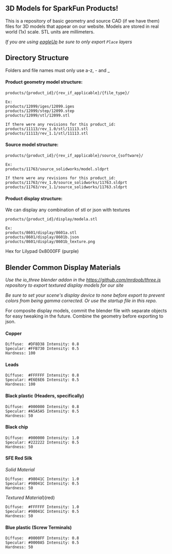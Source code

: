 3D Models for SparkFun Products!
----------------

This is a repository of basic geometry and source CAD (if we have them) files for 3D models that appear on our website. Models are stored in real world (1x) scale. STL units are millimeters.

_If you are using [eagleUp](https://eagleup.wordpress.com/) be sure to only export ```Place``` layers_

## Directory Structure

Folders and file names must only use a-z, - and _

#### Product geometry model structure:
```
products/{product_id}/{rev_if_applicable}/{file_type}/

Ex:
products/12099/iges/12099.iges
products/12099/step/12099.step
products/12099/stl/12099.stl

If there were any revisions for this product_id:
products/11113/rev_1.0/stl/11113.stl
products/11113/rev_1.1/stl/11113.stl
```

#### Source model structure:
```
products/{product_id}/{rev_if_applicable}/source_{software}/

Ex:
products/11763/source_solidworks/model.sldprt

If there were any revisions for this product_id:
products/11763/rev_1.0/source_solidworks/11763.sldprt
products/11763/rev_1.1/source_solidworks/11763.sldprt

```

#### Product display structure:
We can display any combination of stl or json with textures
```
products/{product_id}/display/modela.stl

Ex:
products/8601/display/8601a.stl
products/8601/display/8601b.json
products/8601/display/8601b_texture.png
```
Hex for Lilypad 0x8000FF (purple)

## Blender Common Display Materials

_Use the io_three blender addon in the https://github.com/mrdoob/three.js repository to export textured display models for our site_

_Be sure to set your scene's display device to none before export to prevent colors from being gamma corrected. Or use the startup file in this repo._

For composite display models, commit the blender file with separate objects for easy tweaking in the future. Combine the geometry before exporting to json.

#### Copper
```
Diffuse:  #DF8D38 Intensity: 0.8
Specular: #FFB730 Intensity: 0.5
Hardness: 100
```

#### Leads
```
Diffuse:  #FFFFFF Intensity: 0.8
Specular: #E6E6E6 Intensity: 0.5
Hardness: 100
```

#### Black plastic (Headers, specifically)
```
Diffuse:  #000000 Intensity: 0.8
Specular: #A5A5A5 Intensity: 0.5
Hardness: 50
```

#### Black chip
```
Diffuse:  #000000 Intensity: 1.0
Specular: #222222 Intensity: 0.5
Hardness: 50
```

#### SFE Red Silk
_Solid Material_
```
Diffuse:  #98041C Intensity: 1.0
Specular: #98041C Intensity: 0.5
Hardness: 50
```
_Textured Material_)(red)
```
Diffuse:  #FFFFFF Intensity: 1.0
Specular: #98041C Intensity: 0.5
Hardness: 50
```
#### Blue plastic (Screw Terminals)
```
Diffuse:  #0000FF Intensity: 0.8
Specular: #0000A5 Intensity: 0.5
Hardness: 50

```